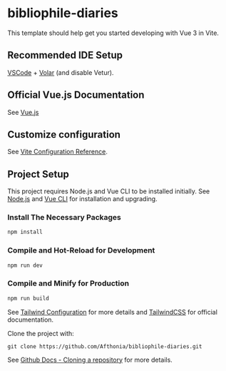 # bibliophile-diaries

This template should help get you started developing with Vue 3 in Vite.

## Recommended IDE Setup

[VSCode](https://code.visualstudio.com/) + [Volar](https://marketplace.visualstudio.com/items?itemName=Vue.volar) (and disable Vetur).

## Official Vue.js Documentation
See [Vue.js](https://vuejs.org)

## Customize configuration

See [Vite Configuration Reference](https://vitejs.dev/config/).

## Project Setup

This project requires Node.js and Vue CLI to be installed initially.
See [Node.js](https://nodejs.org/en) and [Vue CLI](https://cli.vuejs.org/guide/installation.html) for installation and upgrading.

### Install The Necessary Packages

```sh
npm install
```

### Compile and Hot-Reload for Development

```sh
npm run dev
```

### Compile and Minify for Production

```sh
npm run build

```

See [Tailwind Configuration](https://tailwindcss.com/docs/configuration) for more details and [TailwindCSS](https://tailwindcss.com) for official documentation.

Clone the project with:

```console
git clone https://github.com/Afthonia/bibliophile-diaries.git
```

See [Github Docs - Cloning a repository](https://docs.github.com/en/repositories/creating-and-managing-repositories/cloning-a-repository) for more details.
